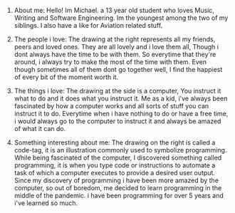 1. About me:
Hello! Im Michael. a 13 year old student who loves Music, Writing and Software Engineering. Im the youngest among the two of my siblings. I also have a like for Aviation related stuff.

2. The people i love:
The drawing at the right represents all my friends, peers and loved ones. They are all lovely and i love them all, Though i dont always have the time to be with them. So everytime that they're around, i always try to make the most of the time with them. Even though sometimes all of them dont go together well, I find the happiest of every bit of the moment worth it.

3. The things i love:
The drawing at the side is a computer, You instruct it what to do and it does what 
you instruct it. Me as a kid, i've always
been fascinated by how a computer works and all sorts of stuff you can instruct 
it to do. Everytime when i have nothing
to do or have a free time, i would always 
go to the computer to instruct it and 
always be amazed of what it can do.

4. Something interesting about me:
The drawing on the right is called a code-tag, it is an illustration commonly used to symbolize programming. While being fascinated of the computer, I discovered something called programming, it is when you type code or instructions to automate a task of which a computer executes to provide a desired user output. Since my discovery of programming i have been more amazed by the computer, so out of boredom, me decided to learn programming in the middle of the pandemic. i have been programming for over 5 years and i've learned so much.